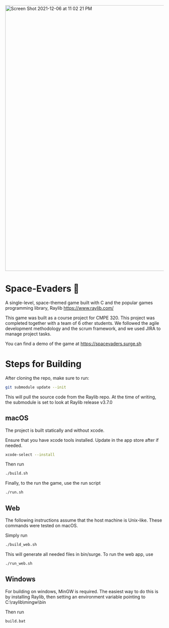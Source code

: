 <img width="843" alt="Screen Shot 2021-12-06 at 11 02 21 PM" src="https://user-images.githubusercontent.com/38915815/144964107-0618a666-bca1-4c03-bc6a-dc05cfb2c224.png">

# Space-Evaders 🚀

A single-level, space-themed game built with C and the popular games programming library, Raylib https://www.raylib.com/

This game was built as a course project for CMPE 320. This project was completed together with a team of 6 other students. We followed the agile development methodology and the scrum framework, and we used JIRA to manage project tasks.

You can find a demo of the game at https://spacevaders.surge.sh

# Steps for Building

After cloning the repo, make sure to run:

```bash
git submodule update --init
```

This will pull the source code from the Raylib repo. At the time of writing, the submodule is set to look at Raylib release v3.7.0

## macOS
The project is built statically and without xcode.

Ensure that you have xcode tools installed. Update in the app store after if needed.

```bash
xcode-select --install
```

Then run
```bash
./build.sh
```

Finally, to the run the game, use the run script
```bash
./run.sh
```

## Web

The following instructions assume that the host machine is Unix-like. These commands were tested on macOS.

Simply run

```bash
./build_web.sh
```

This will generate all needed files in bin/surge. To run the web app, use

```bash
./run_web.sh
```

## Windows

For building on windows, MinGW is required.
The easiest way to do this is by installing Raylib, then setting an environment variable pointing to C:\raylib\mingw\bin

Then run
```bash
build.bat
```
